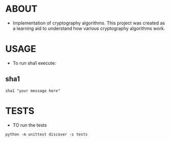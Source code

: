 # ABOUT

- Implementation of cryptography algorithms. This project was created as a learning aid to understand how various cryptography algorithms work.

# USAGE

- To run sha1 execute:

## sha1

```shell
sha1 "your message here"
```

# TESTS
- TO run the tests

```shell
python -m unittest discover -s tests
```